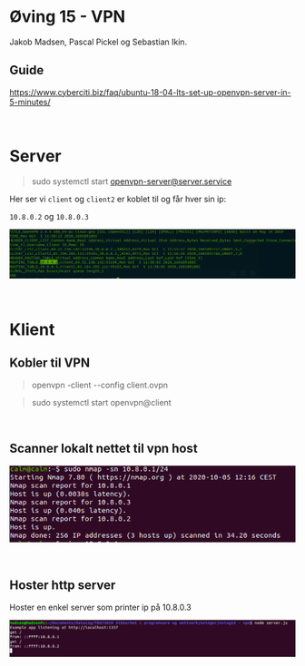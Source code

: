# Øving 15 - VPN

Jakob Madsen, Pascal Pickel og Sebastian Ikin.

## Guide

https://www.cyberciti.biz/faq/ubuntu-18-04-lts-set-up-openvpn-server-in-5-minutes/

<br/>

# Server

> sudo systemctl start openvpn-server@server.service 

Her ser vi `client` og `client2` er koblet til og får hver sin ip:

`10.8.0.2` og `10.8.0.3`

![connected clients](vpnserverlog.png)

<br/>

# Klient

## Kobler til VPN

> openvpn -client --config client.ovpn

> sudo systemctl start openvpn@client

<br/>

## Scanner lokalt nettet til vpn host

![localScan](nmap.png)

<br/>

## Hoster http server

Hoster en enkel server som printer ip på 10.8.0.3

![httpServer](httpserver.png)

